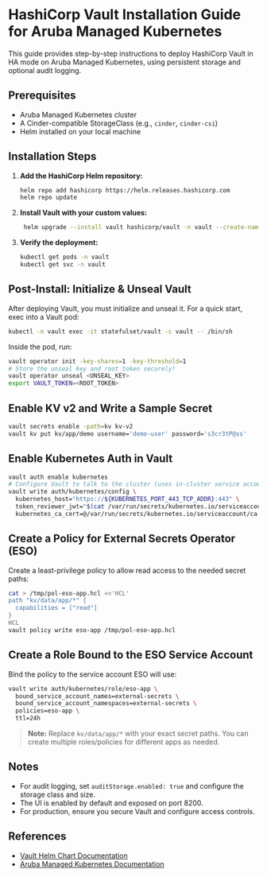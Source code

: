 # HashiCorp Vault Installation Guide for Aruba Managed Kubernetes

This guide provides step-by-step instructions to deploy HashiCorp Vault in HA mode on Aruba Managed Kubernetes, using persistent storage and optional audit logging.

## Prerequisites
- Aruba Managed Kubernetes cluster
- A Cinder-compatible StorageClass (e.g., `cinder`, `cinder-csi`)
- Helm installed on your local machine

## Installation Steps

1. **Add the HashiCorp Helm repository:**
   ```bash
   helm repo add hashicorp https://helm.releases.hashicorp.com
   helm repo update
   ```

2. **Install Vault with your custom values:**
   ```bash
    helm upgrade --install vault hashicorp/vault -n vault --create-namespace -f setup/2.\ vault/vault-values.yaml
   ```

3. **Verify the deployment:**
   ```bash
   kubectl get pods -n vault
   kubectl get svc -n vault
   ```

## Post-Install: Initialize & Unseal Vault

After deploying Vault, you must initialize and unseal it. For a quick start, exec into a Vault pod:

```bash
kubectl -n vault exec -it statefulset/vault -c vault -- /bin/sh
```
Inside the pod, run:
```bash
vault operator init -key-shares=1 -key-threshold=1
# Store the unseal key and root token securely!
vault operator unseal <UNSEAL_KEY>
export VAULT_TOKEN=<ROOT_TOKEN>
```

## Enable KV v2 and Write a Sample Secret
```bash
vault secrets enable -path=kv kv-v2
vault kv put kv/app/demo username='demo-user' password='s3cr3tP@ss'
```

## Enable Kubernetes Auth in Vault
```bash
vault auth enable kubernetes
# Configure Vault to talk to the cluster (uses in-cluster service account of the vault pod)
vault write auth/kubernetes/config \
  kubernetes_host="https://${KUBERNETES_PORT_443_TCP_ADDR}:443" \
  token_reviewer_jwt="$(cat /var/run/secrets/kubernetes.io/serviceaccount/token)" \
  kubernetes_ca_cert=@/var/run/secrets/kubernetes.io/serviceaccount/ca.crt
```

## Create a Policy for External Secrets Operator (ESO)
Create a least-privilege policy to allow read access to the needed secret paths:
```bash
cat > /tmp/pol-eso-app.hcl <<'HCL'
path "kv/data/app/*" {
  capabilities = ["read"]
}
HCL
vault policy write eso-app /tmp/pol-eso-app.hcl
```

## Create a Role Bound to the ESO Service Account
Bind the policy to the service account ESO will use:
```bash
vault write auth/kubernetes/role/eso-app \
  bound_service_account_names=external-secrets \
  bound_service_account_namespaces=external-secrets \
  policies=eso-app \
  ttl=24h
```

> **Note:** Replace `kv/data/app/*` with your exact secret paths. You can create multiple roles/policies for different apps as needed.

## Notes
- For audit logging, set `auditStorage.enabled: true` and configure the storage class and size.
- The UI is enabled by default and exposed on port 8200.
- For production, ensure you secure Vault and configure access controls.

## References
- [Vault Helm Chart Documentation](https://github.com/hashicorp/vault-helm)
- [Aruba Managed Kubernetes Documentation](https://kb.arubacloud.com/cmp/en/container/kubernetes.aspx)
